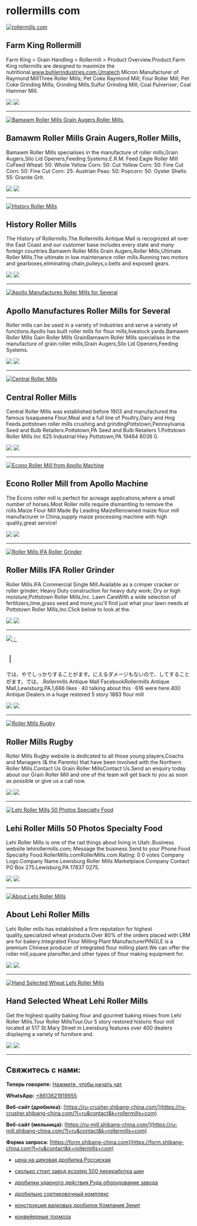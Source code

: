 # rollermills com

<a href="https://swt.shibang-china.com/?l=ru&img&k=rollermills+com" target="_blank">![rollermills com](http://static.shibang-china.com/all-800x300/771.jpg)</a>

## Farm King Rollermill
Farm King > Grain Handling > Rollermill > Product Overview.Product.Farm King rollermills are designed to maximize the nutritional.www.buhlerindustries.com.Umatech Micron Manufacturer of Raymond MillThree Roller Mills; Pet Coke Raymond Mill; Four Roller Mill; Pet Coke Grinding Mills; Grinding Mills.Sulfur Grinding Mill; Coal Pulveriser; Coal Hammer Mill.


<a href="https://whatsapp.shibangsoft.com/WhatsApp.php" target="_blank" title="WhatsApp">![](http://static.shibang-china.com/icon/whatsapp.png)</a> <a href="https://swt.shibang-china.com/?l=ru&icon&k=rollermills+com" target="_blank">![](http://static.shibang-china.com/icon/chat-ru.png)</a>

---

<a href="https://swt.shibang-china.com/?l=ru&img&k=rollermills+com" target="_blank">![Bamawm Roller Mills Grain Augers,Roller Mills,](http://static.shibang-china.com/all-800x300/1082.jpg)</a>

## Bamawm Roller Mills Grain Augers,Roller Mills,
Bamawm Roller Mills specialises in the manufacture of roller mills,Grain Augers,Silo Lid Openers,Feeding Systems.E.R.M. Feed Eagle Roller Mill CoFeed Wheat: 50: Whole Yellow Corn: 50: Cut Yellow Corn: 50: Fine Cut Corn: 50: Fine Cut Corn: 25: Austrian Peas: 50: Popcorn: 50: Oyster Shells: 55: Granite Grit.


<a href="https://whatsapp.shibangsoft.com/WhatsApp.php" target="_blank" title="WhatsApp">![](http://static.shibang-china.com/icon/whatsapp.png)</a> <a href="https://swt.shibang-china.com/?l=ru&icon&k=rollermills+com" target="_blank">![](http://static.shibang-china.com/icon/chat-ru.png)</a>

---

<a href="https://swt.shibang-china.com/?l=ru&img&k=rollermills+com" target="_blank">![History Roller Mills](http://static.shibang-china.com/all-800x300/997.jpg)</a>

## History Roller Mills
The History of Rollermills.The Rollermills Antique Mall is recognized all over the East Coast and our customer base includes every state and many foreign countries.Bamawm Roller Mills Grain Augers,Roller Mills,Ultimate Roller Mills.The ultimate in low maintenance roller mills.Running two motors and gearboxes,eliminating chain,pulleys,v.belts and exposed gears.


<a href="https://whatsapp.shibangsoft.com/WhatsApp.php" target="_blank" title="WhatsApp">![](http://static.shibang-china.com/icon/whatsapp.png)</a> <a href="https://swt.shibang-china.com/?l=ru&icon&k=rollermills+com" target="_blank">![](http://static.shibang-china.com/icon/chat-ru.png)</a>

---

<a href="https://swt.shibang-china.com/?l=ru&img&k=rollermills+com" target="_blank">![Apollo Manufactures Roller Mills for Several](http://static.shibang-china.com/all-800x300/892.jpg)</a>

## Apollo Manufactures Roller Mills for Several
Roller mills can be used in a variety of industries and serve a variety of functions.Apollo has built roller mills for flour mills,livestock yards.Bamawm Roller Mills Gain Roller Mills GrainBamawm Roller Mills specialises in the manufacture of grain roller mills,Grain Augers,Silo Lid Openers,Feeding Systems.


<a href="https://whatsapp.shibangsoft.com/WhatsApp.php" target="_blank" title="WhatsApp">![](http://static.shibang-china.com/icon/whatsapp.png)</a> <a href="https://swt.shibang-china.com/?l=ru&icon&k=rollermills+com" target="_blank">![](http://static.shibang-china.com/icon/chat-ru.png)</a>

---

<a href="https://swt.shibang-china.com/?l=ru&img&k=rollermills+com" target="_blank">![Central Roller Mills](http://static.shibang-china.com/all-800x300/251.jpg)</a>

## Central Roller Mills
Central Roller Mills was established before 1903 and manufactured the famous Issaqueena Flour,Meal and a full line of Poultry,Dairy and Hog Feeds.pottstown roller mills crushing and grindingPottstown,Pennsylvania Seed and Bulb Retailers.Pottstown,PA Seed and Bulb Retailers 1.Pottstown Roller Mills Inc 625 Industrial Hwy Pottstown,PA 19464 6036 0.


<a href="https://whatsapp.shibangsoft.com/WhatsApp.php" target="_blank" title="WhatsApp">![](http://static.shibang-china.com/icon/whatsapp.png)</a> <a href="https://swt.shibang-china.com/?l=ru&icon&k=rollermills+com" target="_blank">![](http://static.shibang-china.com/icon/chat-ru.png)</a>

---

<a href="https://swt.shibang-china.com/?l=ru&img&k=rollermills+com" target="_blank">![Econo Roller Mill from Apollo Machine](http://static.shibang-china.com/all-800x300/1456.jpg)</a>

## Econo Roller Mill from Apollo Machine
The Econo roller mill is perfect for acreage applications,where a small number of horses.Most Roller mills require dismantling to remove the rolls.Maize Flour Mill Made By Leading MaizeRenowned maize flour mill manufacturer in China,supply maize processing machine with high quality,great service!


<a href="https://whatsapp.shibangsoft.com/WhatsApp.php" target="_blank" title="WhatsApp">![](http://static.shibang-china.com/icon/whatsapp.png)</a> <a href="https://swt.shibang-china.com/?l=ru&icon&k=rollermills+com" target="_blank">![](http://static.shibang-china.com/icon/chat-ru.png)</a>

---

<a href="https://swt.shibang-china.com/?l=ru&img&k=rollermills+com" target="_blank">![Roller Mills IFA Roller Grinder](http://static.shibang-china.com/all-800x300/571.jpg)</a>

## Roller Mills IFA Roller Grinder
Roller Mills.IFA Commercial Single Mill.Available as a crimper cracker or roller grinder; Heavy Duty construction for heavy duty work; Dry or high moisture;Pottstown Roller Mills,Inc. Lawn CareWith a wide selection of fertilizers,lime,grass seed and more,you'll find just what your lawn needs at Pottstown Roller Mills,Inc.Click below to look at the.


<a href="https://whatsapp.shibangsoft.com/WhatsApp.php" target="_blank" title="WhatsApp">![](http://static.shibang-china.com/icon/whatsapp.png)</a> <a href="https://swt.shibang-china.com/?l=ru&icon&k=rollermills+com" target="_blank">![](http://static.shibang-china.com/icon/chat-ru.png)</a>

---

<a href="https://swt.shibang-china.com/?l=ru&img&k=rollermills+com" target="_blank">![｜](http://static.shibang-china.com/all-800x300/458.jpg)</a>

## ｜
では、やでしっかりすることがます。にえるダメージもないので、してすることがます。では、.Rollermills Antique Mall FacebookRollermills Antique Mall,Lewisburg,PA.1,686 likes · 40 talking about this · 616 were here.400 Antique Dealers in a huge restored 5 story 1883 flour mill


<a href="https://whatsapp.shibangsoft.com/WhatsApp.php" target="_blank" title="WhatsApp">![](http://static.shibang-china.com/icon/whatsapp.png)</a> <a href="https://swt.shibang-china.com/?l=ru&icon&k=rollermills+com" target="_blank">![](http://static.shibang-china.com/icon/chat-ru.png)</a>

---

<a href="https://swt.shibang-china.com/?l=ru&img&k=rollermills+com" target="_blank">![Roller Mills Rugby](http://static.shibang-china.com/all-800x300/756.jpg)</a>

## Roller Mills Rugby
Roller Mills Rugby website is dedicated to all those young players,Coachs and Managers (& the Parents) that have been involved with the Northern Roller Mills.Contact Us Grain Roller MillsContact Us.Send an enquiry today about our Grain Roller Mill and one of the team will get back to you as soon as possible or give us a call now.


<a href="https://whatsapp.shibangsoft.com/WhatsApp.php" target="_blank" title="WhatsApp">![](http://static.shibang-china.com/icon/whatsapp.png)</a> <a href="https://swt.shibang-china.com/?l=ru&icon&k=rollermills+com" target="_blank">![](http://static.shibang-china.com/icon/chat-ru.png)</a>

---

<a href="https://swt.shibang-china.com/?l=ru&img&k=rollermills+com" target="_blank">![Lehi Roller Mills 50 Photos Specialty Food](http://static.shibang-china.com/all-800x300/303.jpg)</a>

## Lehi Roller Mills 50 Photos Specialty Food
Lehi Roller Mills is one of the rad things about living in Utah:.Business website lehirollermills.com; Message the business Send to your Phone.Food Specialty Food.RollerMills.comRollerMills.com.Rating: 0 0 votes Company Logo.Company Name.Lewisburg Roller Mills Marketplace.Company Contact PO Box 275.Lewisburg,PA 17837 0275.


<a href="https://whatsapp.shibangsoft.com/WhatsApp.php" target="_blank" title="WhatsApp">![](http://static.shibang-china.com/icon/whatsapp.png)</a> <a href="https://swt.shibang-china.com/?l=ru&icon&k=rollermills+com" target="_blank">![](http://static.shibang-china.com/icon/chat-ru.png)</a>

---

<a href="https://swt.shibang-china.com/?l=ru&img&k=rollermills+com" target="_blank">![About Lehi Roller Mills](http://static.shibang-china.com/all-800x300/1142.jpg)</a>

## About Lehi Roller Mills
Lehi Roller mills has established a firm reputation for highest quality,specialized wheat products.Over 80% of the orders placed with LRM are for bakery.Integrated Flour Milling Plant ManufacturerPINGLE is a premium Chinese producer of integrated flour milling plant.We can offer the roller mill,square plansifter,and other types of flour making equipment for.


<a href="https://whatsapp.shibangsoft.com/WhatsApp.php" target="_blank" title="WhatsApp">![](http://static.shibang-china.com/icon/whatsapp.png)</a> <a href="https://swt.shibang-china.com/?l=ru&icon&k=rollermills+com" target="_blank">![](http://static.shibang-china.com/icon/chat-ru.png)</a>

---

<a href="https://swt.shibang-china.com/?l=ru&img&k=rollermills+com" target="_blank">![Hand Selected Wheat Lehi Roller Mills](http://static.shibang-china.com/all-800x300/1250.jpg)</a>

## Hand Selected Wheat Lehi Roller Mills
Get the highest quality baking flour and gourmet baking mixes from Lehi Roller Mills.Tour Roller MillsTour.Our 5 story restored historic flour mill located at 517 St.Mary Street in Lewisburg features over 400 dealers displaying a variety of furniture and.


<a href="https://whatsapp.shibangsoft.com/WhatsApp.php" target="_blank" title="WhatsApp">![](http://static.shibang-china.com/icon/whatsapp.png)</a> <a href="https://swt.shibang-china.com/?l=ru&icon&k=rollermills+com" target="_blank">![](http://static.shibang-china.com/icon/chat-ru.png)</a>

---
## Свяжитесь с нами:

**Теперь говорите:** [Нажмите, чтобы начать чат](https://swt.shibang-china.com?l=ru&contact&k=rollermills+com)

**WhatsApp:**  [+8613621919955](https://whatsapp.shibangsoft.com/WhatsApp.php)

**Веб-сайт (дробилка):** [https://ru-crusher.shibang-china.com/](https://ru-crusher.shibang-china.com/?l=ru&contact&k=rollermills+com)

**Веб-сайт (мельница):** [https://ru-mill.shibang-china.com/](https://ru-mill.shibang-china.com/?l=ru&contact&k=rollermills+com)

**Форма запроса:** [https://form.shibang-china.com](https://form.shibang-china.com?l=ru&contact&k=rollermills+com)

* [цена на щековая дробилка Россиская](../91/%D1%86%D0%B5%D0%BD%D0%B0%20%D0%BD%D0%B0%20%D1%89%D0%B5%D0%BA%D0%BE%D0%B2%D0%B0%D1%8F%20%D0%B4%D1%80%D0%BE%D0%B1%D0%B8%D0%BB%D0%BA%D0%B0%20%D0%A0%D0%BE%D1%81%D1%81%D0%B8%D1%81%D0%BA%D0%B0%D1%8F.md)

* [сколько стоит завод ecostep 500 переработка шин](../105/%D1%81%D0%BA%D0%BE%D0%BB%D1%8C%D0%BA%D0%BE%20%D1%81%D1%82%D0%BE%D0%B8%D1%82%20%D0%B7%D0%B0%D0%B2%D0%BE%D0%B4%20ecostep%20500%20%D0%BF%D0%B5%D1%80%D0%B5%D1%80%D0%B0%D0%B1%D0%BE%D1%82%D0%BA%D0%B0%20%D1%88%D0%B8%D0%BD.md)

* [дробилки ударного действия Руда оборудование завода](../102/%D0%B4%D1%80%D0%BE%D0%B1%D0%B8%D0%BB%D0%BA%D0%B8%20%D1%83%D0%B4%D0%B0%D1%80%D0%BD%D0%BE%D0%B3%D0%BE%20%D0%B4%D0%B5%D0%B9%D1%81%D1%82%D0%B2%D0%B8%D1%8F%20%D0%A0%D1%83%D0%B4%D0%B0%20%D0%BE%D0%B1%D0%BE%D1%80%D1%83%D0%B4%D0%BE%D0%B2%D0%B0%D0%BD%D0%B8%D0%B5%20%D0%B7%D0%B0%D0%B2%D0%BE%D0%B4%D0%B0.md)

* [дробильно сортировочный комплекс](../91/%D0%B4%D1%80%D0%BE%D0%B1%D0%B8%D0%BB%D1%8C%D0%BD%D0%BE%20%D1%81%D0%BE%D1%80%D1%82%D0%B8%D1%80%D0%BE%D0%B2%D0%BE%D1%87%D0%BD%D1%8B%D0%B9%20%D0%BA%D0%BE%D0%BC%D0%BF%D0%BB%D0%B5%D0%BA%D1%81.md)

* [конструкция валковых дробилок Компания Зенит](../94/%D0%BA%D0%BE%D0%BD%D1%81%D1%82%D1%80%D1%83%D0%BA%D1%86%D0%B8%D1%8F%20%D0%B2%D0%B0%D0%BB%D0%BA%D0%BE%D0%B2%D1%8B%D1%85%20%D0%B4%D1%80%D0%BE%D0%B1%D0%B8%D0%BB%D0%BE%D0%BA%20%D0%9A%D0%BE%D0%BC%D0%BF%D0%B0%D0%BD%D0%B8%D1%8F%20%D0%97%D0%B5%D0%BD%D0%B8%D1%82.md)

* [конвейерные тормоза](../93/%D0%BA%D0%BE%D0%BD%D0%B2%D0%B5%D0%B9%D0%B5%D1%80%D0%BD%D1%8B%D0%B5%20%D1%82%D0%BE%D1%80%D0%BC%D0%BE%D0%B7%D0%B0.md)